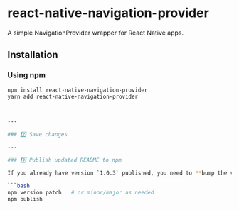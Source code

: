 # react-native-navigation-provider

A simple NavigationProvider wrapper for React Native apps.

## Installation

### Using npm
```bash
npm install react-native-navigation-provider
yarn add react-native-navigation-provider



---

### 2️⃣ Save changes

---

### 3️⃣ Publish updated README to npm

If you already have version `1.0.3` published, you need to **bump the version**:

```bash
npm version patch   # or minor/major as needed
npm publish
